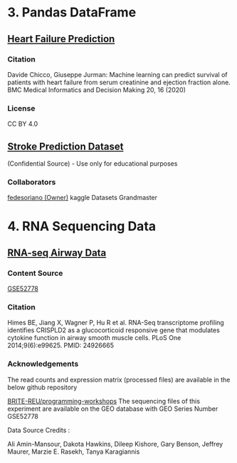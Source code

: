 # 3. Pandas DataFrame

##  [Heart Failure Prediction](https://www.kaggle.com/datasets/andrewmvd/heart-failure-clinical-data)

### Citation

Davide Chicco, Giuseppe Jurman: Machine learning can predict survival of patients with heart failure from serum creatinine and ejection fraction alone. BMC Medical Informatics and Decision Making 20, 16 (2020)

### License

CC BY 4.0
## [Stroke Prediction Dataset](https://www.kaggle.com/datasets/fedesoriano/stroke-prediction-dataset/data)

(Confidential Source) - Use only for educational purposes
### Collaborators
[fedesoriano (Owner)](https://www.kaggle.com/fedesoriano) kaggle Datasets Grandmaster

# 4. RNA Sequencing Data
## [RNA-seq Airway Data](https://www.kaggle.com/datasets/usharengaraju/indian-women-in-defense/data)

### Content Source 

[GSE52778](https://www.ncbi.nlm.nih.gov/geo/query/acc.cgi?acc=GSE52778)

### Citation

Himes BE, Jiang X, Wagner P, Hu R et al. RNA-Seq transcriptome profiling identifies CRISPLD2 as a glucocorticoid responsive gene that modulates cytokine function in airway smooth muscle cells. PLoS One 2014;9(6):e99625. PMID: 24926665

### Acknowledgements

The read counts and expression matrix (processed files) are available in the below github repository

[BRITE-REU/programming-workshops](https://github.com/BRITE-REU/programming-workshops/tree/master/source/workshops/02_R/files
)
The sequencing files of this experiment are available on the GEO database with GEO Series Number GSE52778

Data Source Credits :

Ali Amin-Mansour, Dakota Hawkins, Dileep Kishore, Gary Benson, Jeffrey Maurer, Marzie E. Rasekh, Tanya Karagiannis